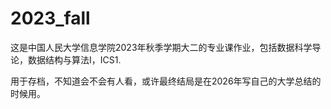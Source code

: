 # 2023_fall

这是中国人民大学信息学院2023年秋季学期大二的专业课作业，包括数据科学导论，数据结构与算法Ⅰ，ICS1.

用于存档，不知道会不会有人看，或许最终结局是在2026年写自己的大学总结的时候用。
